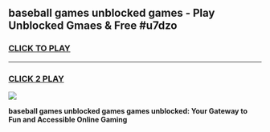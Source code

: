 
## baseball games unblocked games - Play Unblocked Gmaes & Free #u7dzo
<h3>
<a href="https://news.freeplayer.one?title=baseball_games_unblocked_games&ref=24F">CLICK TO PLAY</a></h3>
<hr>

<h3>
<a href="https://news.freeplayer.one?title=baseball_games_unblocked_games&ref=24F">CLICK 2 PLAY</a>
  
</h3>

<a href="https://news.freeplayer.one?title=baseball_games_unblocked_games&ref=24F/"><img src="https://clearcache.store/games.png"></a>


**baseball games unblocked games games unblocked: Your Gateway to Fun and Accessible Online Gaming**
